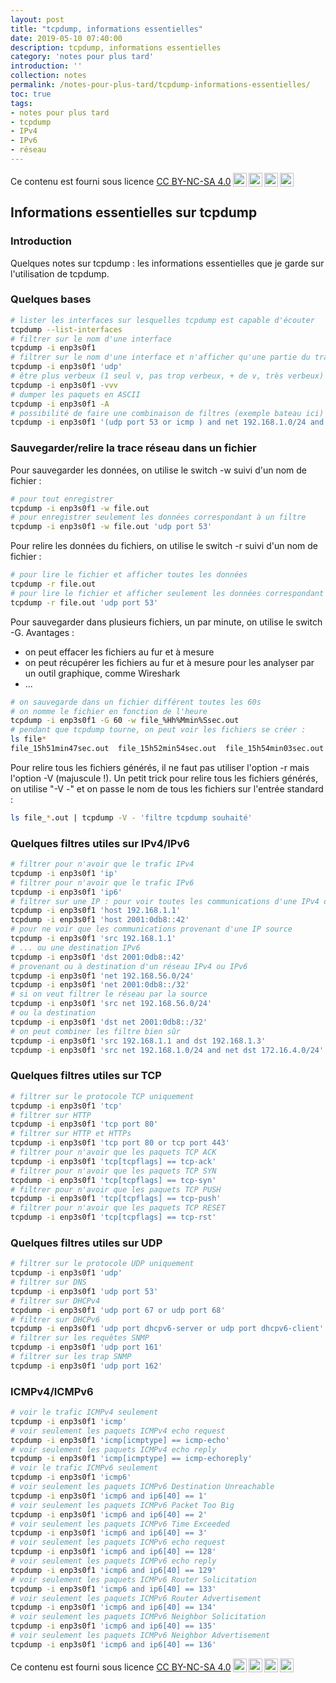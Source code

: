 ```yaml
---
layout: post
title: "tcpdump, informations essentielles"
date: 2019-05-10 07:40:00
description: tcpdump, informations essentielles
category: 'notes pour plus tard'
introduction: ''
collection: notes
permalink: /notes-pour-plus-tard/tcpdump-informations-essentielles/
toc: true
tags:
- notes pour plus tard
- tcpdump
- IPv4
- IPv6
- réseau
---
```


Ce contenu est fourni sous licence [CC BY-NC-SA 4.0](https://creativecommons.org/licenses/by-nc-sa/4.0/deed.fr)<img style="height:22px!important;margin-left:3px;vertical-align:text-bottom;" src="https://mirrors.creativecommons.org/presskit/icons/cc.svg?ref=chooser-v1"><img style="height:22px!important;margin-left:3px;vertical-align:text-bottom;" src="https://mirrors.creativecommons.org/presskit/icons/by.svg?ref=chooser-v1"><img style="height:22px!important;margin-left:3px;vertical-align:text-bottom;" src="https://mirrors.creativecommons.org/presskit/icons/nc.svg?ref=chooser-v1"><img style="height:22px!important;margin-left:3px;vertical-align:text-bottom;" src="https://mirrors.creativecommons.org/presskit/icons/sa.svg?ref=chooser-v1">

## Informations essentielles sur tcpdump

### Introduction
Quelques notes sur tcpdump : les informations essentielles que je garde sur l'utilisation de tcpdump.

### Quelques bases
``` bash
# lister les interfaces sur lesquelles tcpdump est capable d'écouter
tcpdump --list-interfaces
# filtrer sur le nom d'une interface
tcpdump -i enp3s0f1
# filtrer sur le nom d'une interface et n'afficher qu'une partie du trafic (ici, le trafic udp)
tcpdump -i enp3s0f1 'udp'
# être plus verbeux (1 seul v, pas trop verbeux, + de v, très verbeux)
tcpdump -i enp3s0f1 -vvv
# dumper les paquets en ASCII
tcpdump -i enp3s0f1 -A
# possibilité de faire une combinaison de filtres (exemple bateau ici)
tcpdump -i enp3s0f1 '(udp port 53 or icmp ) and net 192.168.1.0/24 and not host 192.168.1.3'
```

### Sauvegarder/relire la trace réseau dans un fichier
Pour sauvegarder les données, on utilise le switch -w suivi d'un nom de fichier :
``` bash
# pour tout enregistrer
tcpdump -i enp3s0f1 -w file.out
# pour enregistrer seulement les données correspondant à un filtre
tcpdump -i enp3s0f1 -w file.out 'udp port 53'
```

Pour relire les données du fichiers, on utilise le switch -r suivi d'un nom de fichier :
``` bash
# pour lire le fichier et afficher toutes les données
tcpdump -r file.out
# pour lire le fichier et afficher seulement les données correspondant à un filtre
tcpdump -r file.out 'udp port 53'
```

Pour sauvegarder dans plusieurs fichiers, un par minute, on utilise le switch -G. Avantages :
- on peut effacer les fichiers au fur et à mesure
- on peut récupérer les fichiers au fur et à mesure pour les analyser par un outil graphique, comme Wireshark
- ...

``` bash
# on sauvegarde dans un fichier différent toutes les 60s
# on nomme le fichier en fonction de l'heure
tcpdump -i enp3s0f1 -G 60 -w file_%Hh%Mmin%Ssec.out
# pendant que tcpdump tourne, on peut voir les fichiers se créer :
ls file*
file_15h51min47sec.out  file_15h52min54sec.out  file_15h54min03sec.out
```

Pour relire tous les fichiers générés, il ne faut pas utiliser l'option -r mais l'option -V (majuscule !). Un petit trick pour relire tous les fichiers générés, on utilise "-V -" et on passe le nom de tous les fichiers sur l'entrée standard :
``` bash
ls file_*.out | tcpdump -V - 'filtre tcpdump souhaité'
```

### Quelques filtres utiles sur IPv4/IPv6
``` bash
# filtrer pour n'avoir que le trafic IPv4
tcpdump -i enp3s0f1 'ip'
# filtrer pour n'avoir que le trafic IPv6
tcpdump -i enp3s0f1 'ip6'
# filtrer sur une IP : pour voir toutes les communications d'une IPv4 ou une IPv6
tcpdump -i enp3s0f1 'host 192.168.1.1'
tcpdump -i enp3s0f1 'host 2001:0db8::42'
# pour ne voir que les communications provenant d'une IP source
tcpdump -i enp3s0f1 'src 192.168.1.1'
# ... ou une destination IPv6
tcpdump -i enp3s0f1 'dst 2001:0db8::42'
# provenant ou à destination d'un réseau IPv4 ou IPv6
tcpdump -i enp3s0f1 'net 192.168.56.0/24'
tcpdump -i enp3s0f1 'net 2001:0db8::/32'
# si on veut filtrer le réseau par la source
tcpdump -i enp3s0f1 'src net 192.168.56.0/24'
# ou la destination
tcpdump -i enp3s0f1 'dst net 2001:0db8::/32'
# on peut combiner les filtre bien sûr
tcpdump -i enp3s0f1 'src 192.168.1.1 and dst 192.168.1.3'
tcpdump -i enp3s0f1 'src net 192.168.1.0/24 and net dst 172.16.4.0/24'
```

### Quelques filtres utiles sur TCP
``` bash
# filtrer sur le protocole TCP uniquement
tcpdump -i enp3s0f1 'tcp'
# filtrer sur HTTP
tcpdump -i enp3s0f1 'tcp port 80'
# filtrer sur HTTP et HTTPs
tcpdump -i enp3s0f1 'tcp port 80 or tcp port 443'
# filtrer pour n'avoir que les paquets TCP ACK
tcpdump -i enp3s0f1 'tcp[tcpflags] == tcp-ack'
# filtrer pour n'avoir que les paquets TCP SYN
tcpdump -i enp3s0f1 'tcp[tcpflags] == tcp-syn'
# filtrer pour n'avoir que les paquets TCP PUSH
tcpdump -i enp3s0f1 'tcp[tcpflags] == tcp-push'
# filtrer pour n'avoir que les paquets TCP RESET
tcpdump -i enp3s0f1 'tcp[tcpflags] == tcp-rst'
```


### Quelques filtres utiles sur UDP
``` bash
# filtrer sur le protocole UDP uniquement
tcpdump -i enp3s0f1 'udp'
# filtrer sur DNS
tcpdump -i enp3s0f1 'udp port 53'
# filtrer sur DHCPv4
tcpdump -i enp3s0f1 'udp port 67 or udp port 68'
# filtrer sur DHCPv6
tcpdump -i enp3s0f1 'udp port dhcpv6-server or udp port dhcpv6-client'
# filtrer sur les requêtes SNMP
tcpdump -i enp3s0f1 'udp port 161'
# filtrer sur les trap SNMP
tcpdump -i enp3s0f1 'udp port 162'
```

### ICMPv4/ICMPv6
``` bash
# voir le trafic ICMPv4 seulement
tcpdump -i enp3s0f1 'icmp'
# voir seulement les paquets ICMPv4 echo request
tcpdump -i enp3s0f1 'icmp[icmptype] == icmp-echo'
# voir seulement les paquets ICMPv4 echo reply
tcpdump -i enp3s0f1 'icmp[icmptype] == icmp-echoreply'
# voir le trafic ICMPv6 seulement
tcpdump -i enp3s0f1 'icmp6'
# voir seulement les paquets ICMPv6 Destination Unreachable
tcpdump -i enp3s0f1 'icmp6 and ip6[40] == 1'
# voir seulement les paquets ICMPv6 Packet Too Big
tcpdump -i enp3s0f1 'icmp6 and ip6[40] == 2'
# voir seulement les paquets ICMPv6 Time Exceeded
tcpdump -i enp3s0f1 'icmp6 and ip6[40] == 3'
# voir seulement les paquets ICMPv6 echo request
tcpdump -i enp3s0f1 'icmp6 and ip6[40] == 128'
# voir seulement les paquets ICMPv6 echo reply
tcpdump -i enp3s0f1 'icmp6 and ip6[40] == 129'
# voir seulement les paquets ICMPv6 Router Solicitation
tcpdump -i enp3s0f1 'icmp6 and ip6[40] == 133'
# voir seulement les paquets ICMPv6 Router Advertisement
tcpdump -i enp3s0f1 'icmp6 and ip6[40] == 134'
# voir seulement les paquets ICMPv6 Neighbor Solicitation
tcpdump -i enp3s0f1 'icmp6 and ip6[40] == 135'
# voir seulement les paquets ICMPv6 Neighbor Advertisement
tcpdump -i enp3s0f1 'icmp6 and ip6[40] == 136'
```

Ce contenu est fourni sous licence [CC BY-NC-SA 4.0](https://creativecommons.org/licenses/by-nc-sa/4.0/deed.fr)<img style="height:22px!important;margin-left:3px;vertical-align:text-bottom;" src="https://mirrors.creativecommons.org/presskit/icons/cc.svg?ref=chooser-v1"><img style="height:22px!important;margin-left:3px;vertical-align:text-bottom;" src="https://mirrors.creativecommons.org/presskit/icons/by.svg?ref=chooser-v1"><img style="height:22px!important;margin-left:3px;vertical-align:text-bottom;" src="https://mirrors.creativecommons.org/presskit/icons/nc.svg?ref=chooser-v1"><img style="height:22px!important;margin-left:3px;vertical-align:text-bottom;" src="https://mirrors.creativecommons.org/presskit/icons/sa.svg?ref=chooser-v1">
